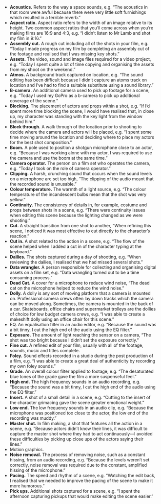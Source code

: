 - **Acoustics.** Refers to the way a space sounds, e.g. “The acoustics in that room were awful because there were very little soft furnishings which resulted in a terrible reverb.”
- **Aspect ratio.** Aspect ratio refers to the width of an image relative to its height. Two common aspect ratios that you’ll come across when you’re making films are 16:9 and 4:3, e.g. “I didn’t listen to Mr Lamb and shot my film in 9:16.”
- **Assembly cut.** A rough cut including all of the shots in your film, e.g. “Today I made progress on my film by completing an assembly cut of the footage and realised that I was missing key shots.”
- **Assets.** The video, sound and image files required for a video project, e.g. “Today I spent quite a lot of time copying and organising the assets from my shoot on the weekend.”
- **Atmos.** A background track captured on location, e.g. “The sound editing has been difficult because I didn’t capture an atoms track on location and I’ve had to find a suitable substitute using a sound library.”
- **B-camera.** An additional camera used to pick up footage for a scene, e.g. “Today I used my GoPro as a b-camera to pick up additional coverage of the scene.”
- **Blocking.** The placement of actors and props within a shot, e.g. “If I’d spent more time blocking the scene, I would have realised that, in close up, my character was standing with the key light from the window behind him.”
- **Block through.** A walk through of the location prior to shooting to decide where the camera and actors will be placed, e.g. “I spent some time moving around the location and deciding where to place my actors for the best shot composition.”
- **Boom.** A pole used to position a shotgun microphone close to an actor, e.g. “Because I was working alone with my actor, I was required to use the camera and use the boom at the same time.”
- **Camera operator.** The person on a film set who operates the camera, e.g. “Today I took on the role of camera operator.”
- **Clipping.** A harsh, crunching sound that occurs when the sound levels on a microphone are set too high, “The clipping of the audio meant that the recorded sound is unusable.”
- **Colour temperature.** The warmth of a light source, e.g. “The colour temperature of the incandescent bulbs mean that the shot was very yellow.”
- **Continuity.** The consistency of details in, for example, costume and props between shots in a scene, e.g. “There were continuity issues when editing this scene because the lighting changed as we were shooting.”
- **Cut.** A straight transition from one shot to another, “When refining this scene, I noticed it was most effective to cut directly to the character’s reaction.”
- **Cut in.** A shot related to the action in a scene, e.g. “The flow of the scene helped when I added a cut in of the character typing at the keyboard.”
- **Dailies.** The shots captured during a day of shooting, e.g. “When reviewing the dailies, I realised that we had missed several shots.”
- **Data wrangler.** A person responsible for collecting and organising digital assets on a film set, e.g. “Data wrangling turned out to be a time consuming process.”
- **Dead Cat.** A cover for a microphone to reduce wind noise, “The dead cat on the microphone helped to reduce the wind noise.”
- **Dolly.** A dolly is any sort of moving platform that a camera is mounted on. Professional camera crews often lay down tracks which the camera can be moved along. Sometimes, the camera is mounted in the back of a car. Skateboards, office chairs and supermarket trolleys are the dollies of choice for low budget camera crews, e.g. “I was able to create a makeshift dolly using an office chair for this scene.”
- EQ. An equalisation filter in an audio editor, e.g. “Because the sound was a bit tinny, I cut the high end of the audio using the EQ filter.”
- **Exposure.** The amount of light reaching the sensor on a camera, “The shot was too bright because I didn’t set the exposure correctly.”
- **Fine cut.** A refined edit of your film, usually with all of the footage, sounds, music and titles complete.
- **Foley.** Sound effects recorded in a studio during the post production of a film, e.g. “I was able to create a great deal of authenticity by recording my own foley sounds.”
- **Grade.** An overall colour filter applied to footage, e.g. “The desaturated blue tones of the grade gave the film a more suspenseful feel.”
- **High end.** The high frequency sounds in an audio recording, e.g. “Because the sound was a bit tinny, I cut the high end of the audio using the EQ filter.”
- **Insert.** A shot of a small detail in a scene, e.g. “Cutting to the insert of the character grimacing gave the scene greater emotional weight.”
- **Low end.** The low frequency sounds in an audio clip, e.g. “Because the microphone was positioned too close to the actor, the low end of the recording was muddy.”
- **Master shot.** In film making, a shot that features all the action in a scene, e.g. “Because actors didn’t know their lines, it was difficult to capture the master shot where they had to act continuously—I avoided these difficulties by picking up close ups of the actors saying their lines.”
- Motion graphics.
- **Noise removal.** The process of removing noise, such as a constant hissing, from an audio recording, e.g. “Because the levels weren’t set correctly, noise removal was required due to the constant, amplified hissing of the microphone.”
- **Pacing.** The speed and rhythm of a scene, e.g. “Watching the edit back, I realised that we needed to improve the pacing of the scene to make it more humorous.”
- **Pick ups.** Additional shots captured for a scene, e.g. “I spent the afternoon capturing pickups that would make editing the scene easier.”